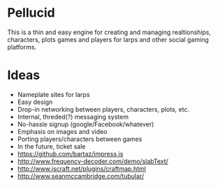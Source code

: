 Pellucid
========

This is a thin and easy engine for creating and managing realtionships, characters, plots games and players for larps and other social gaming platforms.

Ideas
========

* Nameplate sites for larps
* Easy design
* Drop-in networking between players, characters, plots, etc.
* Internal, threded(?) messaging system
* No-hassle signup (google/Facebook/whatever)
* Emphasis on images and video
* Porting players/characters between games
* In the future, ticket sale
* https://github.com/bartaz/impress.js
* http://www.frequency-decoder.com/demo/slabText/
* http://www.jscraft.net/plugins/craftmap.html
* http://www.seanmccambridge.com/tubular/